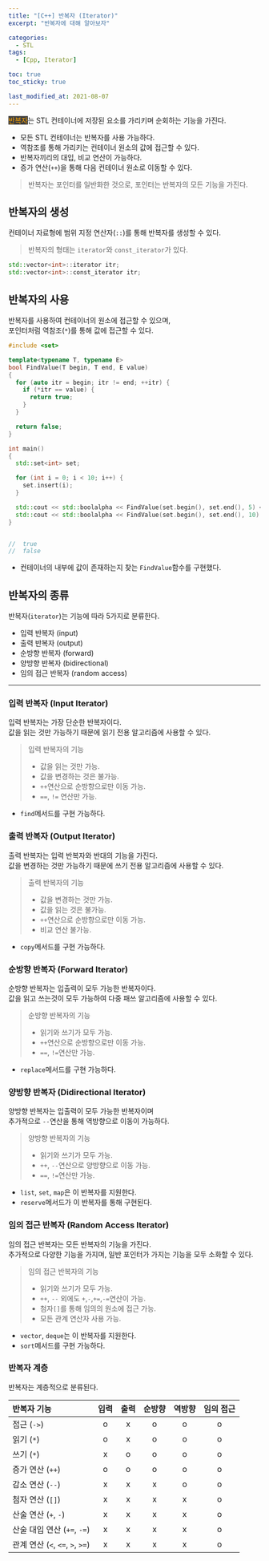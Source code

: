 ```yaml
---
title: "[C++] 반복자 (Iterator)"
excerpt: "반복자에 대해 알아보자"

categories:
  - STL
tags:
  - [Cpp, Iterator]

toc: true
toc_sticky: true

last_modified_at: 2021-08-07
---
```


<mark style="background-color: #3e3e3e; color: orange;">반복자</mark>는 STL 컨테이너에 저장된 요소를 가리키며 순회하는 기능을 가진다.   

* 모든 STL 컨테이너는 반복자를 사용 가능하다.
* 역참조를 통해 가리키는 컨테이너 원소의 값에 접근할 수 있다.
* 반복자끼리의 대입, 비교 연산이 가능하다.
* 증가 연산(`++`)을 통해 다음 컨테이너 원소로 이동할 수 있다.

> 반복자는 포인터를 일반화한 것으로, 포인터는 반복자의 모든 기능을 가진다.

## 반복자의 생성

컨테이너 자료형에 범위 지정 연산자(`::`)를 통해 반복자를 생성할 수 있다.

> 반복자의 형태는 `iterator`와 `const_iterator`가 있다.

```cpp
std::vector<int>::iterator itr;
std::vector<int>::const_iterator itr;
```

## 반복자의 사용

반복자를 사용하여 컨테이너의 원소에 접근할 수 있으며,   
포인터처럼 역참조(`*`)를 통해 값에 접근할 수 있다.

```cpp
#include <set>

template<typename T, typename E>
bool FindValue(T begin, T end, E value)
{
  for (auto itr = begin; itr != end; ++itr) {
    if (*itr == value) {
      return true;
    }
  }

  return false;
}

int main()
{
  std::set<int> set;

  for (int i = 0; i < 10; i++) {
    set.insert(i);
  }

  std::cout << std::boolalpha << FindValue(set.begin(), set.end(), 5) << std::endl;
  std::cout << std::boolalpha << FindValue(set.begin(), set.end(), 10) << std::endl;
}


//  true
//  false
```

* 컨테이너의 내부에 값이 존재하는지 찾는 `FindValue`함수를 구현했다.


## 반복자의 종류

반복자(`iterator`)는 기능에 따라 5가지로 분류한다.
* 입력 반복자 (input)
* 출력 반복자 (output)
* 순방향 반복자 (forward)
* 양방향 반복자 (bidirectional)
* 임의 접근 반복자 (random access)

___

### 입력 반복자 (Input Iterator)

입력 반복자는 가장 단순한 반복자이다.   
값을 읽는 것만 가능하기 때문에 읽기 전용 알고리즘에 사용할 수 있다.

> 입력 반복자의 기능
> * 값을 읽는 것만 가능.
> * 값을 변경하는 것은 불가능.
> * `++`연산으로 순방향으로만 이동 가능.
> * `==`, `!=` 연산만 가능.

* `find`메서드를 구현 가능하다.

### 출력 반복자 (Output Iterator)

출력 반복자는 입력 반복자와 반대의 기능을 가진다.   
값을 변경하는 것만 가능하기 때문에 쓰기 전용 알고리즘에 사용할 수 있다.

> 출력 반복자의 기능
> * 값을 변경하는 것만 가능.
> * 값을 읽는 것은 불가능.
> * `++`연산으로 순방향으로만 이동 가능.
> * 비교 연산 불가능.

* `copy`메서드를 구현 가능하다.

### 순방향 반복자 (Forward Iterator)

순방향 반복자는 입출력이 모두 가능한 반복자이다.   
값을 읽고 쓰는것이 모두 가능하여 다중 패쓰 알고리즘에 사용할 수 있다.

> 순방향 반복자의 기능
> * 읽기와 쓰기가 모두 가능.
> * `++`연산으로 순방향으로만 이동 가능.
> * `==`, `!=`연산만 가능.

* `replace`메서드를 구현 가능하다.

### 양방향 반복자 (Didirectional Iterator)

양방향 반복자는 입출력이 모두 가능한 반복자이며    
추가적으로 `--`연산을 통해 역방향으로 이동이 가능하다.

> 양방향 반복자의 기능
> * 읽기와 쓰기가 모두 가능.
> * `++`, `--`연산으로 양방향으로 이동 가능.
> * `==`, `!=`연산만 가능.

* `list`, `set`, `map`은 이 반복자를 지원한다.
* `reserve`메서드가 이 반복자를 통해 구현된다.


### 임의 접근 반복자 (Random Access Iterator)

임의 접근 반복자는 모든 반복자의 기능을 가진다.   
추가적으로 다양한 기능을 가지며, 일반 포인터가 가지는 기능을 모두 소화할 수 있다.

> 임의 접근 반복자의 기능
> * 읽기와 쓰기가 모두 가능.
> * `++`, `--` 외에도 `+`,`-`,`+=`,`-=`연산이 가능.
> * 첨자`[]`를 통해 임의의 원소에 접근 가능.
> * 모든 관계 연산자 사용 가능.

* `vector`, `deque`는 이 반복자를 지원한다.
* `sort`메서드를 구현 가능하다.

### 반복자 계층

반복자는 계층적으로 분류된다.

|반복자 기능|입력|출력|순방향|역방향|임의 접근|
|:--|:--:|:--:|:--:|:--:|:--:|
|접근 (`->`)|o|x|o|o|o|
|읽기 (`*`)|o|x|o|o|o|
|쓰기 (`*`)|x|o|o|o|o|
|증가 연산 (`++`)|o|o|o|o|o|
|감소 연산 (`--`)|x|x|x|o|o|
|첨자 연산 (`[]`)|x|x|x|x|o|
|산술 연산 (`+`, `-`)|x|x|x|x|o|
|산술 대입 연산 (`+=`, `-=`)|x|x|x|x|o|
|관계 연산 (`<`, `<=`, `>`, `>=`)|x|x|x|x|o|
